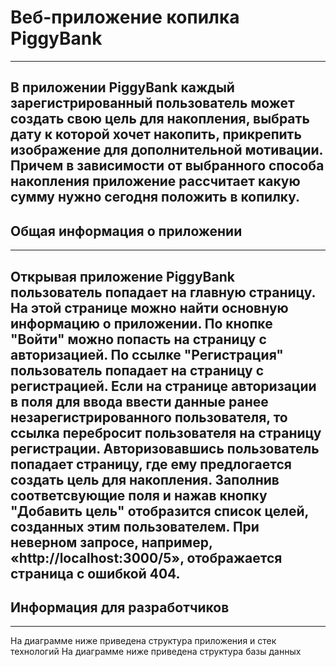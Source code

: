 # Веб-приложение копилка PiggyBank
---
В приложении PiggyBank каждый зарегистрированный пользователь может создать свою цель для накопления, выбрать дату к которой хочет накопить, 
прикрепить изображение для дополнительной мотивации. Причем в зависимости от выбранного способа накопления приложение рассчитает 
какую сумму нужно сегодня положить в копилку.
---
## Общая информация о приложении
---  
Открывая приложение PiggyBank пользователь попадает на главную страницу. 
На этой странице можно найти основную информацию о приложении. По кнопке "Войти" можно попасть на страницу с авторизацией. По ссылке "Регистрация" пользователь
попадает на страницу с регистрацией.
[](https://github.com/fafalya/PiggyBank/blob/master/Diagrams/Home.png)
Если на странице авторизации в поля для ввода ввести данные ранее незарегистрированного пользователя, то ссылка перебросит пользователя на страницу регистрации.
[](https://github.com/fafalya/PiggyBank/blob/master/Diagrams/Auth.png)
Авторизовавшись пользователь попадает страницу, где ему предлогается создать цель для накопления. 
[](https://github.com/fafalya/PiggyBank/blob/master/Diagrams/Aim.png)
Заполнив соответсвующие поля и нажав кнопку "Добавить цель"
отобразится список целей, созданных этим пользователем.
[](https://github.com/fafalya/PiggyBank/blob/master/Diagrams/AimList.png)
При неверном запросе, например, «http://localhost:3000/5», отображается страница с ошибкой 404.
[](https://github.com/fafalya/PiggyBank/blob/master/Diagrams/NotFound.png)
---
## Информация для разработчиков
---
На диаграмме ниже приведена структура приложения и стек технологий
[](https://github.com/fafalya/PiggyBank/blob/master/Diagrams/app.png)
На диаграмме ниже приведена структура базы данных
[](https://github.com/fafalya/PiggyBank/blob/master/Diagrams/PiggyBank.png)


